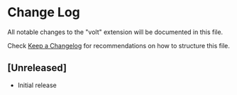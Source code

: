 # Change Log
All notable changes to the "volt" extension will be documented in this file.

Check [Keep a Changelog](http://keepachangelog.com/) for recommendations on how to structure this file.

## [Unreleased]
- Initial release